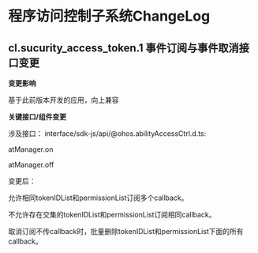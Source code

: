 # 程序访问控制子系统ChangeLog

## cl.sucurity_access_token.1 事件订阅与事件取消接口变更

**变更影响**

基于此前版本开发的应用，向上兼容

**关键接口/组件变更**

涉及接口：
interface/sdk-js/api/@ohos.abilityAccessCtrl.d.ts:

atManager.on

atManager.off

变更后：

允许相同tokenIDList和permissionList订阅多个callback。

不允许存在交集的tokenIDList和permissionList订阅相同callback。

取消订阅不传callback时，批量删除tokenIDList和permissionList下面的所有callback。
